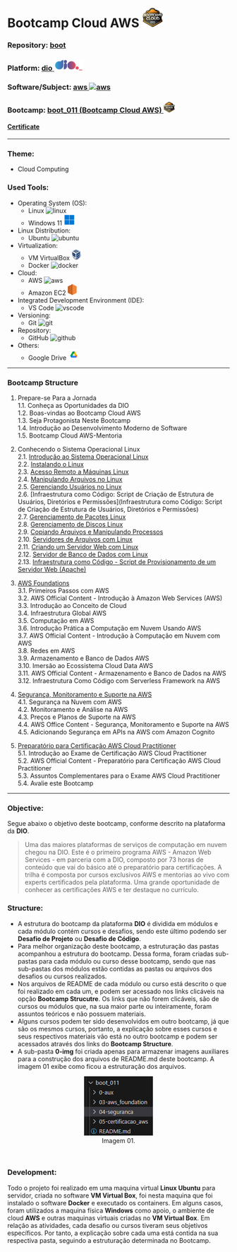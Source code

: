# Bootcamp Cloud AWS   <img src="./0-aux/logo_boot.png" alt="boot_011" width="auto" height="45">

### Repository: [boot](../../../)   
### Platform: <a href="../../">dio   <img src="https://github.com/PedroHeeger/main/blob/main/0-aux/logos/plataforma/dio.jpeg" alt="dio" width="auto" height="25"></a>   
### Software/Subject: <a href="../">aws    <img src="https://cdn.jsdelivr.net/gh/devicons/devicon/icons/amazonwebservices/amazonwebservices-original.svg" alt="aws" width="auto" height="25"></a>
### Bootcamp: <a href="./">boot_011 (Bootcamp Cloud AWS)   <img src="./0-aux/logo_boot.png" alt="boot_011" width="auto" height="25"></a>

#### <a href="https://github.com/PedroHeeger/main/blob/main/cert_ti/03-conclu/os/virtualization/docker/(23-08-22)%20Cert%20Formacao%20Docker%20Fundamentals%20PH%20DIO.pdf">Certificate</a>

---

### Theme:
- Cloud Computing

### Used Tools:
- Operating System (OS): 
  - Linux   <img src="https://cdn.jsdelivr.net/gh/devicons/devicon/icons/linux/linux-original.svg" alt="linux" width="auto" height="25">
  - Windows 11 <img src="https://github.com/PedroHeeger/main/blob/main/0-aux/logos/software/windows11.png" alt="windows11" width="auto" height="25">
- Linux Distribution: 
  - Ubuntu <img src="https://cdn.jsdelivr.net/gh/devicons/devicon/icons/ubuntu/ubuntu-plain.svg" alt="ubuntu" width="auto" height="25">
- Virtualization: 
  - VM VirtualBox <img src="https://github.com/PedroHeeger/main/blob/main/0-aux/logos/software/vm_virtualbox.png" alt="vm_virtualbox" width="auto" height="25">
  - Docker <img src="https://cdn.jsdelivr.net/gh/devicons/devicon/icons/docker/docker-original.svg" alt="docker" width="auto" height="25">
- Cloud:
  - AWS <img src="https://cdn.jsdelivr.net/gh/devicons/devicon/icons/amazonwebservices/amazonwebservices-original.svg" alt="aws" width="auto" height="25">
  - Amazon EC2   <img src="https://github.com/PedroHeeger/main/blob/main/0-aux/logos/software/aws_ec2.png" alt="amazon_ec2" width="auto" height="25">
- Integrated Development Environment (IDE):
  - VS Code   <img src="https://cdn.jsdelivr.net/gh/devicons/devicon/icons/vscode/vscode-original.svg" alt="vscode" width="auto" height="25">
- Versioning: 
  - Git   <img src="https://cdn.jsdelivr.net/gh/devicons/devicon/icons/git/git-original.svg" alt="git" width="auto" height="25">
- Repository:
  - GitHub   <img src="https://cdn.jsdelivr.net/gh/devicons/devicon/icons/github/github-original.svg" alt="github" width="auto" height="25">
- Others:
  - Google Drive <img src="https://github.com/PedroHeeger/main/blob/main/0-aux/logos/software/google_drive.png" width="auto" height="25">

---

### Bootcamp Structure
1. Prepare-se Para a Jornada   
  1.1. Conheça as Oportunidades da DIO   
  1.2. Boas-vindas ao Bootcamp Cloud AWS   
  1.3. Seja Protagonista Neste Bootcamp   
  1.4. Introdução ao Desenvolvimento Moderno de Software   
  1.5. Bootcamp Cloud AWS-Mentoria   

2. Conhecendo o Sistema Operacional Linux   
  2.1. [Introdução ao Sistema Operacional Linux](https://github.com/PedroHeeger/boot/tree/main/dio/linux/boot_03/02-linux#item2.1)   
  2.2. [Instalando o Linux](https://github.com/PedroHeeger/boot/tree/main/dio/linux/boot_03/02-linux#item2.2)   
  2.3. [Acesso Remoto a Máquinas Linux](https://github.com/PedroHeeger/boot/tree/main/dio/linux/boot_03/02-linux#item2.3)   
  2.4. [Manipulando Arquivos no Linux](https://github.com/PedroHeeger/boot/tree/main/dio/linux/boot_03/02-linux#item2.4)   
  2.5. [Gerenciando Usuários no Linux](https://github.com/PedroHeeger/boot/tree/main/dio/linux/boot_03/02-linux#item2.5)   
  2.6. [Infraestrutura como Código: Script de Criação de Estrutura de Usuários, Diretórios e Permissões](Infraestrutura como Código: Script de Criação de Estrutura de Usuários, Diretórios e Permissões)   
  2.7. [Gerenciamento de Pacotes Linux](https://github.com/PedroHeeger/boot/tree/main/dio/linux/boot_03/02-linux#item2.6)   
  2.8. [Gerenciamento de Discos Linux](https://github.com/PedroHeeger/boot/tree/main/dio/linux/boot_03/02-linux#item2.7)   
  2.9. [Copiando Arquivos e Manipulando Processos](https://github.com/PedroHeeger/boot/tree/main/dio/linux/boot_03/02-linux#item2.8)   
  2.10. [Servidores de Arquivos com Linux](https://github.com/PedroHeeger/boot/tree/main/dio/linux/boot_03/03-servidor_linux#item3.1)   
  2.11. [Criando um Servidor Web com Linux](https://github.com/PedroHeeger/boot/tree/main/dio/linux/boot_03/03-servidor_linux#item3.2)   
  2.12. [Servidor de Banco de Dados com Linux](https://github.com/PedroHeeger/boot/tree/main/dio/linux/boot_03/03-servidor_linux#item3.3)   
  2.13. [Infraestrutura como Código - Script de Provisionamento de um Servidor Web (Apache)](https://github.com/PedroHeeger/boot/tree/main/dio/linux/boot_03/03-servidor_linux#item3.4)

3. [AWS Foundations](./03-aws_foundation/)   
  3.1. Primeiros Passos com AWS   
  3.2. AWS Official Content - Introdução à Amazon Web Services (AWS)   
  3.3. Introdução ao Conceito de Cloud   
  3.4. Infraestrutura Global AWS   
  3.5. Computação em AWS   
  3.6. Introdução Prática a Computação em Nuvem Usando AWS   
  3.7. AWS Official Content - Introdução à Computação em Nuvem com AWS   
  3.8. Redes em AWS   
  3.9. Armazenamento e Banco de Dados AWS   
  3.10. Imersão ao Ecossistema Cloud Data AWS   
  3.11. AWS Official Content - Armazenamento e Banco de Dados na AWS   
  3.12. Infraestrutura Como Código com Serverless Framework na AWS   

4. [Segurança, Monitoramento e Suporte na AWS](./04-seguranca/)   
  4.1. Segurança na Nuvem com AWS   
  4.2. Monitoramento e Análise na AWS   
  4.3. Preços e Planos de Suporte na AWS   
  4.4. AWS Office Content - Segurança, Monitoramento e Suporte na AWS   
  4.5. Adicionando Segurança em APIs na AWS com Amazon Cognito

5. [Preparatório para Certificação AWS Cloud Practitioner](.)   
  5.1. Introdução ao Exame de Certificação AWS Cloud Practitioner   
  5.2. AWS Official Content - Preparatório para Certificação AWS Cloud Practitioner   
  5.3. Assuntos Complementares para o Exame AWS Cloud Practitioner   
  5.4. Avalie este Bootcamp   

---

### Objective:
Segue abaixo o objetivo deste bootcamp, conforme descrito na plataforma da **DIO**.
  
>Uma das maiores plataformas de serviços de computação em nuvem chegou na DIO. Este é o primeiro programa AWS - Amazon Web Services - em parceria com a DIO, composto por 73 horas de conteúdo que vai do básico até o preparatório para certificações. A trilha é composta por cursos exclusivos AWS e mentorias ao vivo com experts certificados pela plataforma. Uma grande oportunidade de conhecer as certificações AWS e ter destaque no currículo.

### Structure:
- A estrutura do bootcamp da plataforma **DIO** é dividida em módulos e cada módulo contém cursos e desafios, sendo este último podendo ser **Desafio de Projeto** ou **Desafio de Código**. 
- Para melhor organização deste bootcamp, a estruturação das pastas acompanhou a estrutura do bootcamp. Dessa forma, foram criadas sub-pastas para cada módulo ou curso desse bootcamp, sendo que nas sub-pastas dos módulos estão contidas as pastas ou arquivos dos desafios ou cursos realizados.
- Nos arquivos de README de cada módulo ou curso está descrito o que foi realizado em cada um, e podem ser acessado nos links clicáveis na opção **Bootcamp Strucutre**. Os links que não forem clicáveis, são de cursos ou módulos que, na sua maior parte ou inteiramente, foram assuntos teóricos e não possuem materiais.
- Alguns cursos podem ter sido desenvolvidos em outro bootcamp, já que são os mesmos cursos, portanto, a explicação sobre esses cursos e seus respectivos materiais vão está no outro bootcamp e podem ser acessados através dos links do **Bootcamp Structure**.
- A sub-pasta **0-img** foi criada apenas para armazenar imagens auxiliares para a construção dos arquivos de README.md deste bootcamp. A imagem 01 exibe como ficou a estruturação dos arquivos.

<div align="Center"><figure>
    <img src="./0-aux/img01.png" alt="img01"><br>
    <figcaption>Imagem 01.</figcaption>
</figure></div><br>

### Development:
Todo o projeto foi realizado em uma maquina virtual **Linux Ubuntu** para servidor, criada no software **VM Virtual Box**, foi nesta maquina que foi instalado o software **Docker** e executado os containers. Em alguns casos, foram utilizados a maquina física **Windows** como apoio, o ambiente de cloud **AWS** e outras maquinas virtuais criadas no **VM Virtual Box**. Em relação as atividades, cada desafio ou cursos tiveram seus objetivos específicos. Por tanto, a explicação sobre cada uma está contida na sua respectiva pasta, seguindo a estruturação determinada no Bootcamp.